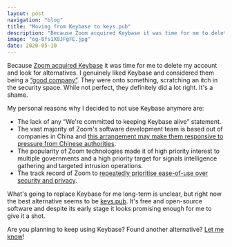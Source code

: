 ```yaml
---
layout: post
navigation: "blog"
title: "Moving from Keybase to keys.pub"
description: "Because Zoom acquired Keybase it was time for me to delete my account and look for alternatives."
image: "og-8fs1X0JFgFE.jpg"
date: 2020-05-10
---
```


Because <a target="_blank" href="https://keybase.io/blog/keybase-joins-zoom">Zoom acquired Keybase</a> it was time for me to delete my account and look for alternatives. I genuinely liked Keybase and considered them being a <a target="_blank" href="https://martinbuberl.com/blog/the-culture-test-eight-steps-to-better-company-culture/#are-you-good">“good company”</a>. They were onto something, scratching an itch in the security space. While not perfect, they definitely did a lot right. It's a shame.

My personal reasons why I decided to not use Keybase anymore are:

- The lack of any “We're committed to keeping Keybase alive” statement.
- The vast majority of Zoom's software development team is based out of companies in China and <a target="_blank" href="https://www.theguardian.com/uk-news/2020/apr/24/uk-government-told-not-to-use-zoom-because-of-china-fears">this arrangement may make them responsive to pressure from Chinese authorities</a>.
- The popularity of Zoom technologies made it of high priority interest to multiple governments and a high priority target for signals intelligence gathering and targeted intrusion operations.
- The track record of Zoom to <a target="_blank" href="https://hn.algolia.com/?q=zoom">repeatedly prioritise ease-of-use over security and privacy</a>.

What's going to replace Keybase for me long-term is unclear, but right now the best alternative seems to be <a target="_blank" href="https://keys.pub/">keys.pub</a>. It's free and open-source software and despite its early stage it looks promising enough for me to give it a shot.

Are you planning to keep using Keybase? Found another alternative? [Let me know](/contact)!
